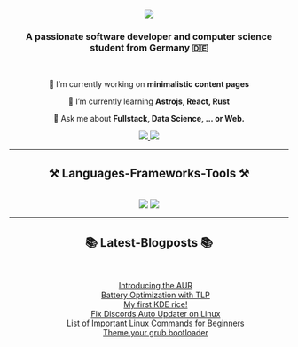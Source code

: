 <h1 align="center">
    <img src="https://readme-typing-svg.herokuapp.com/?font=Righteous&size=35&center=true&vCenter=true&width=500&height=70&duration=4000&lines=Hi+There!+👋;+I'm+Kevin+Kunkel!;" />
</h1>

<h3 align="center">A passionate software developer and computer science student from Germany 🇩🇪</h3>

<br/>

<div align="center">
 
 🔭 I’m currently working on **minimalistic content pages**
 
 🌱 I’m currently learning **Astrojs, React, Rust**

💬 Ask me about **Fullstack, Data Science, ... or Web.**

</div>
 
<div align="center"> 
  <a href="mailto:kevinkunkeldev@gmail.com">
    <img src="https://img.shields.io/badge/Gmail-333333?style=for-the-badge&logo=gmail&logoColor=red" />
  </a>
  <a href="https://kevin-kunkel.netlify.app/" target="_blank">
     <img src="https://img.shields.io/badge/Portfolio-FF5722?style=for-the-badge&logo=todoist&logoColor=white" target="_blank" /> <!-- sqlite, safari, google-chrome are other good icon options -->
  </a>
</div>

<hr/>

<h2 align="center">⚒️ Languages-Frameworks-Tools ⚒️</h2>
<br/>
<div align="center">
    <img src="https://skillicons.dev/icons?i=python,java,javascript,typescript,html,css,tailwind,git,rust,bash,vim" />
    <img src="https://skillicons.dev/icons?i=linux,arch,vscode,nodejs,react,astro,mongodb,kubernetes,spring,flask,django" /><br>
</div>

<hr/>

<!-- Latest Blogposts Section -->
<h2 align="center">📚 Latest-Blogposts 📚</h2>
<br/>
<div align="center">
    <ul style="list-style-type:none;">
        <li><a href="https://kevin-kunkel.netlify.app/posts/aur/" target="_blank">Introducing the AUR</a></li>
        <li><a href="https://kevin-kunkel.netlify.app/posts/battery-optimization/" target="_blank">Battery Optimization with TLP</a></li>
        <li><a href="https://kevin-kunkel.netlify.app/posts/kde-arch-rice/" target="_blank">My first KDE rice!</a></li>
        <li><a href="https://kevin-kunkel.netlify.app/posts/discord-updater/" target="_blank">Fix Discords Auto Updater on Linux</a></li>
        <li><a href="https://kevin-kunkel.netlify.app/posts/terminal-commands/" target="_blank">List of Important Linux Commands for Beginners</a></li>
        <li><a href="https://kevin-kunkel.netlify.app/posts/how-to-change-the-boring-standard-theme-of-your-grub-bootloader-menu/" target="_blank">Theme your grub bootloader</a></li>
    </ul>
</div>
<br/>

